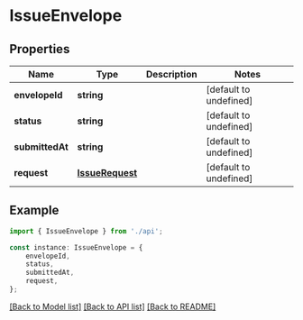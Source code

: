 # IssueEnvelope


## Properties

Name | Type | Description | Notes
------------ | ------------- | ------------- | -------------
**envelopeId** | **string** |  | [default to undefined]
**status** | **string** |  | [default to undefined]
**submittedAt** | **string** |  | [default to undefined]
**request** | [**IssueRequest**](IssueRequest.md) |  | [default to undefined]

## Example

```typescript
import { IssueEnvelope } from './api';

const instance: IssueEnvelope = {
    envelopeId,
    status,
    submittedAt,
    request,
};
```

[[Back to Model list]](../README.md#documentation-for-models) [[Back to API list]](../README.md#documentation-for-api-endpoints) [[Back to README]](../README.md)
